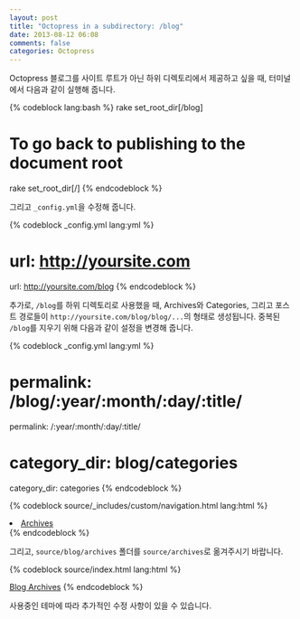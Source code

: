```yaml
---
layout: post
title: "Octopress in a subdirectory: /blog"
date: 2013-08-12 06:08
comments: false
categories: Octopress
---
```


Octopress 블로그를 사이트 루트가 아닌 하위 디렉토리에서 제공하고 싶을 때, 터미널에서 다음과 같이 실행해 줍니다.

{% codeblock lang:bash %}
rake set_root_dir[/blog]

# To go back to publishing to the document root
rake set_root_dir[/]
{% endcodeblock %}

<!-- more -->

그리고 `_config.yml`을 수정해 줍니다.

{% codeblock _config.yml lang:yml %}
# url: http://yoursite.com
url: http://yoursite.com/blog
{% endcodeblock %}

추가로, `/blog`를 하위 디렉토리로 사용했을 때, Archives와 Categories, 그리고 포스트 경로들이 `http://yoursite.com/blog/blog/...`의 형태로 생성됩니다. 중복된 `/blog`를 지우기 위해 다음과 같이 설정을 변경해 줍니다.

{% codeblock _config.yml lang:yml %}
# permalink: /blog/:year/:month/:day/:title/
permalink: /:year/:month/:day/:title/

# category_dir: blog/categories
category_dir: categories
{% endcodeblock %}

{% codeblock source/_includes/custom/navigation.html lang:html %}
<!--
<li><a href="{{ root_url }}/blog/archives">Archives</a></li>
-->
<li><a href="{{ root_url }}/archives">Archives</a></li>
{% endcodeblock %}

그리고, `source/blog/archives` 폴더를 `source/archives`로 옮겨주시기 바랍니다.

{% codeblock source/index.html lang:html %}
<!--
<a href="/blog/archives">Blog Archives</a>
-->
<a href="/archives">Blog Archives</a>
{% endcodeblock %}

사용중인 테마에 따라 추가적인 수정 사항이 있을 수 있습니다.
